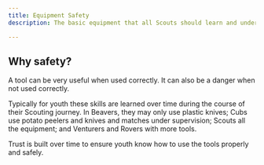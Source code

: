 ```yaml
---
title: Equipment Safety
description: The basic equipment that all Scouts should learn and understand. Knife skills are highlighted in this section.

---
```


## Why safety?
A tool can be very useful when used correctly. It can also be a danger when not used correctly.

Typically for youth these skills are learned over time during the course of their Scouting journey. In Beavers, they may only use plastic knives; Cubs use potato peelers and knives and matches under supervision; Scouts all the equipment; and Venturers and Rovers with more tools.

Trust is built over time to ensure youth know how to use the tools properly and safely.